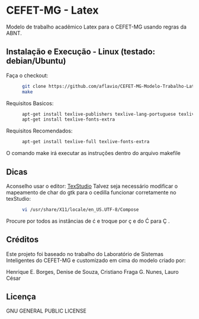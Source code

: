 # CEFET-MG - Latex

Modelo de trabalho acadêmico Latex para o CEFET-MG usando regras da ABNT.

## Instalação e Execução - Linux (testado: debian/Ubuntu)

Faça o checkout:

```bash
      git clone https://github.com/aflavio/CEFET-MG-Modelo-Trabalho-Latex.git
      make
```

Requisitos Basicos:


```bash
      apt-get install texlive-publishers texlive-lang-portuguese texlive-latex-extra texlive-fonts-recommended
      apt-get install texlive-fonts-extra 
```

Requisitos Recomendados:
```bash
      apt-get install texlive-full texlive-fonts-extra
```


O comando make irá executar as instruções dentro do arquivo makefile

## Dicas 

Aconselho usar o editor: [TexStudio](http://www.texstudio.org/)
Talvez seja necessário modificar o mapeamento de char do gtk para o cedilla funcionar corretamente no texStudio: 


```bash
      vi /usr/share/X11/locale/en_US.UTF-8/Compose
```
Procure por todos as instâncias de ć e troque por ç e do Ć para Ç .

## Créditos

Este projeto foi baseado no trabalho do Laboratório de Sistemas Inteligentes 
do CEFET-MG e customizado em cima do modelo criado por: 

Henrique E. Borges, Denise de Souza, Cristiano Fraga G. Nunes, Lauro César

## Licença

GNU GENERAL PUBLIC LICENSE
